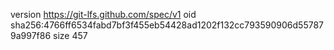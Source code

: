 version https://git-lfs.github.com/spec/v1
oid sha256:4766ff6534fabd7bf3f455eb54428ad1202f132cc793590906d557879a997f86
size 457
